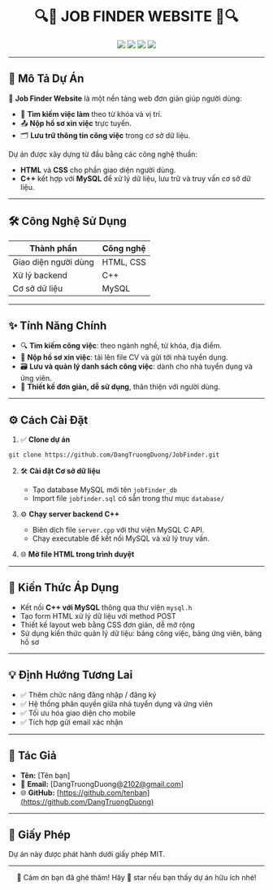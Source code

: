 
<h1 align="center">🔍💼 JOB FINDER WEBSITE 💼🔍</h1>

<p align="center">
  <img src="https://img.shields.io/badge/HTML-✅-orange?style=flat-square" />
  <img src="https://img.shields.io/badge/CSS-✅-blue?style=flat-square" />
  <img src="https://img.shields.io/badge/C++-✅-red?style=flat-square" />
  <img src="https://img.shields.io/badge/MySQL-✅-yellow?style=flat-square" />
</p>

---

## 📌 Mô Tả Dự Án

🚀 **Job Finder Website** là một nền tảng web đơn giản giúp người dùng:
- 🔎 **Tìm kiếm việc làm** theo từ khóa và vị trí.
- 📤 **Nộp hồ sơ xin việc** trực tuyến.
- 🗂️ **Lưu trữ thông tin công việc** trong cơ sở dữ liệu.

Dự án được xây dựng từ đầu bằng các công nghệ thuần:
- **HTML** và **CSS** cho phần giao diện người dùng.
- **C++** kết hợp với **MySQL** để xử lý dữ liệu, lưu trữ và truy vấn cơ sở dữ liệu.

---

## 🛠️ Công Nghệ Sử Dụng

| Thành phần         | Công nghệ       |
|--------------------|-----------------|
| Giao diện người dùng | HTML, CSS        |
| Xử lý backend       | C++              |
| Cơ sở dữ liệu       | MySQL            |

---

## ✨ Tính Năng Chính

- 🔍 **Tìm kiếm công việc**: theo ngành nghề, từ khóa, địa điểm.
- 📄 **Nộp hồ sơ xin việc**: tải lên file CV và gửi tới nhà tuyển dụng.
- 🗃️ **Lưu và quản lý danh sách công việc**: dành cho nhà tuyển dụng và ứng viên.
- 🧩 **Thiết kế đơn giản, dễ sử dụng**, thân thiện với người dùng.

---

## ⚙️ Cách Cài Đặt

1. ✅ **Clone dự án**
```bash
git clone https://github.com/DangTruongDuong/JobFinder.git
```

2. 🛠️ **Cài đặt Cơ sở dữ liệu**
   - Tạo database MySQL mới tên `jobfinder_db`
   - Import file `jobfinder.sql` có sẵn trong thư mục `database/`

3. ⚙️ **Chạy server backend C++**
   - Biên dịch file `server.cpp` với thư viện MySQL C API.
   - Chạy executable để kết nối MySQL và xử lý truy vấn.

4. 🌐 **Mở file HTML trong trình duyệt**

---

## 🧠 Kiến Thức Áp Dụng

- Kết nối **C++ với MySQL** thông qua thư viện `mysql.h`
- Tạo form HTML xử lý dữ liệu với method POST
- Thiết kế layout web bằng CSS đơn giản, dễ mở rộng
- Sử dụng kiến thức quản lý dữ liệu: bảng công việc, bảng ứng viên, bảng hồ sơ

---

## 💡 Định Hướng Tương Lai

- ✅ Thêm chức năng đăng nhập / đăng ký
- ✅ Hệ thống phân quyền giữa nhà tuyển dụng và ứng viên
- ✅ Tối ưu hóa giao diện cho mobile
- ✅ Tích hợp gửi email xác nhận

---

## 👤 Tác Giả

- **Tên:** [Tên bạn]
- 📧 **Email:** [DangTruongDuong@2102@gmail.com]
- 🌐 **GitHub:** [https://github.com/tenban](https://github.com/DangTruongDuong)

---

## 📄 Giấy Phép

Dự án này được phát hành dưới giấy phép MIT.

---

<p align="center">📣 Cảm ơn bạn đã ghé thăm! Hãy 🌟 star nếu bạn thấy dự án hữu ích nhé!</p>
